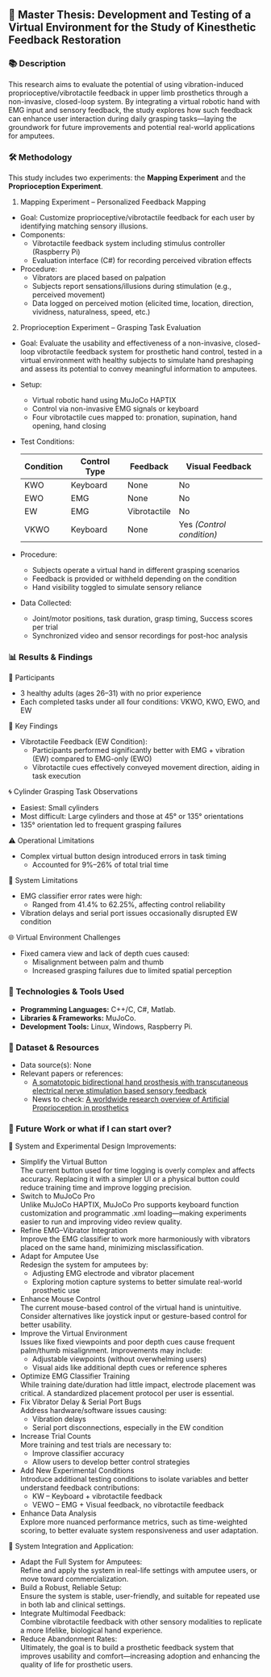 ## 📌  Master Thesis: Development and Testing of a Virtual Environment for the Study of Kinesthetic Feedback Restoration

### 📚 Description
This research aims to evaluate the potential of using vibration-induced proprioceptive/vibrotactile feedback in upper limb prosthetics through a non-invasive, closed-loop system. By integrating a virtual robotic hand with EMG input and sensory feedback, the study explores how such feedback can enhance user interaction during daily grasping tasks—laying the groundwork for future improvements and potential real-world applications for amputees. 

### 🛠 Methodology
This study includes two experiments: the **Mapping Experiment** and the **Proprioception Experiment**.

1. Mapping Experiment – Personalized Feedback Mapping
- Goal: Customize proprioceptive/vibrotactile feedback for each user by identifying matching sensory illusions.
- Components:
  - Vibrotactile feedback system including stimulus controller (Raspberry Pi)
  - Evaluation interface (C#) for recording perceived vibration effects
- Procedure:
  - Vibrators are placed based on palpation
  - Subjects report sensations/illusions during stimulation (e.g., perceived movement)
  - Data logged on perceived motion (elicited time, location, direction, vividness, naturalness, speed, etc.)

2. Proprioception Experiment – Grasping Task Evaluation
- Goal: Evaluate the usability and effectiveness of a non-invasive, closed-loop vibrotactile feedback system for prosthetic hand control, tested in a virtual environment with healthy subjects to simulate hand preshaping and assess its potential to convey meaningful information to amputees.
- Setup:
  - Virtual robotic hand using MuJoCo HAPTIX
  - Control via non-invasive EMG signals or keyboard
  - Four vibrotactile cues mapped to: pronation, supination, hand opening, hand closing
- Test Conditions:
  
  | Condition | Control Type | Feedback     | Visual Feedback           |
  | --------- | ------------ | ------------ | ------------------------- |
  | KWO       | Keyboard     | None         | No                        |
  | EWO       | EMG          | None         | No                        |
  | EW        | EMG          | Vibrotactile | No                        |
  | VKWO      | Keyboard     | None         | Yes *(Control condition)* |

- Procedure:
  - Subjects operate a virtual hand in different grasping scenarios
  - Feedback is provided or withheld depending on the condition
  - Hand visibility toggled to simulate sensory reliance
- Data Collected:
  - Joint/motor positions, task duration, grasp timing, Success scores per trial
  - Synchronized video and sensor recordings for post-hoc analysis

### 📊 Results & Findings
🧪 Participants
- 3 healthy adults (ages 26–31) with no prior experience
- Each completed tasks under all four conditions: VKWO, KWO, EWO, and EW

🎯 Key Findings
- Vibrotactile Feedback (EW Condition):
  - Participants performed significantly better with EMG + vibration (EW) compared to EMG-only (EWO)
  - Vibrotactile cues effectively conveyed movement direction, aiding in task execution

🌀 Cylinder Grasping Task Observations
- Easiest: Small cylinders
- Most difficult: Large cylinders and those at 45° or 135° orientations
- 135° orientation led to frequent grasping failures

⚠️ Operational Limitations
- Complex virtual button design introduced errors in task timing
  - Accounted for 9%–26% of total trial time

🔧 System Limitations
- EMG classifier error rates were high:
  - Ranged from 41.4% to 62.25%, affecting control reliability
- Vibration delays and serial port issues occasionally disrupted EW condition

🌐 Virtual Environment Challenges
- Fixed camera view and lack of depth cues caused:
  - Misalignment between palm and thumb
  - Increased grasping failures due to limited spatial perception

### 🔧 Technologies & Tools Used
- **Programming Languages:** C++/C, C#, Matlab.
- **Libraries & Frameworks:** MuJoCo.
- **Development Tools:** Linux, Windows, Raspberry Pi.

### 📂 Dataset & Resources
- Data source(s): None
- Relevant papers or references:
  - [A somatotopic bidirectional hand prosthesis with transcutaneous electrical nerve stimulation based sensory feedback](https://www.nature.com/articles/s41598-017-11306-w)
  - News to check: [A worldwide research overview of Artificial Proprioception in prosthetics](https://pubmed.ncbi.nlm.nih.gov/40261833/)

### 🚀 Future Work or what if I can start over?

🔧 System and Experimental Design Improvements:

- Simplify the Virtual Button <br/>
  The current button used for time logging is overly complex and affects accuracy. Replacing it with a simpler UI or a physical button could reduce training time and improve logging precision.
- Switch to MuJoCo Pro <br/>
  Unlike MuJoCo HAPTIX, MuJoCo Pro supports keyboard function customization and programmatic .xml loading—making experiments easier to run and improving video review quality.
- Refine EMG–Vibrator Integration <br/>
  Improve the EMG classifier to work more harmoniously with vibrators placed on the same hand, minimizing misclassification.
- Adapt for Amputee Use <br/>
  Redesign the system for amputees by:
  - Adjusting EMG electrode and vibrator placement
  - Exploring motion capture systems to better simulate real-world prosthetic use
- Enhance Mouse Control  <br/>
  The current mouse-based control of the virtual hand is unintuitive. Consider alternatives like joystick input or gesture-based control for better usability.
- Improve the Virtual Environment  <br/>
  Issues like fixed viewpoints and poor depth cues cause frequent palm/thumb misalignment. Improvements may include:
  - Adjustable viewpoints (without overwhelming users)
  - Visual aids like additional depth cues or reference spheres
- Optimize EMG Classifier Training <br/>
  While training date/duration had little impact, electrode placement was critical. A standardized placement protocol per user is essential.
- Fix Vibrator Delay & Serial Port Bugs <br/>
  Address hardware/software issues causing:
  - Vibration delays
  - Serial port disconnections, especially in the EW condition
- Increase Trial Counts <br/>
  More training and test trials are necessary to:
  - Improve classifier accuracy
  - Allow users to develop better control strategies
- Add New Experimental Conditions <br/>
  Introduce additional testing conditions to isolate variables and better understand feedback contributions:
  - KW – Keyboard + vibrotactile feedback
  - VEWO – EMG + Visual feedback, no vibrotactile feedback
- Enhance Data Analysis <br/>
  Explore more nuanced performance metrics, such as time-weighted scoring, to better evaluate system responsiveness and user adaptation.

🤖 System Integration and Application:
- Adapt the Full System for Amputees: <br/>
  Refine and apply the system in real-life settings with amputee users, or move toward commercialization.
- Build a Robust, Reliable Setup: <br/>
  Ensure the system is stable, user-friendly, and suitable for repeated use in both lab and clinical settings.
- Integrate Multimodal Feedback: <br/>
  Combine vibrotactile feedback with other sensory modalities to replicate a more lifelike, biological hand experience.
- Reduce Abandonment Rates: <br/>
  Ultimately, the goal is to build a prosthetic feedback system that improves usability and comfort—increasing adoption and enhancing the quality of life for prosthetic users.


